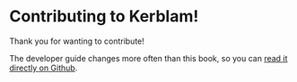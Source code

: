# Contributing to Kerblam!

Thank you for wanting to contribute!

The developer guide changes more often than this book, so you can
[read it directly on Github](https://github.com/MrHedmad/kerblam/blob/main/CONTRIBUTING.md).
